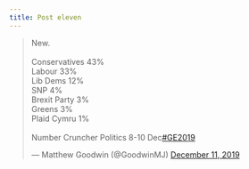 ```yaml
---
title: Post eleven
---
```

<blockquote class="twitter-tweet"><p lang="en" dir="ltr">New.<br><br>Conservatives 43% <br>Labour 33%<br>Lib Dems 12%<br>SNP 4% <br>Brexit Party 3%<br>Greens 3%<br>Plaid Cymru 1% <br><br>Number Cruncher Politics 8-10 Dec<a href="https://twitter.com/hashtag/GE2019?src=hash&amp;ref_src=twsrc%5Etfw">#GE2019</a></p>&mdash; Matthew Goodwin (@GoodwinMJ) <a href="https://twitter.com/GoodwinMJ/status/1204807819410714626?ref_src=twsrc%5Etfw">December 11, 2019</a></blockquote> <script async src="https://platform.twitter.com/widgets.js" charset="utf-8"></script>
